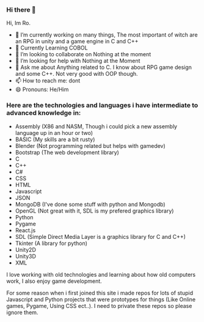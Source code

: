 ### Hi there 👋

<!--
**Bray-Ro/Bray-Ro** is a ✨ _special_ ✨ repository because its `README.md` (this file) appears on your GitHub profile.

Here are some ideas to get you started:

- 🔭 I’m currently working on ...
- 🌱 I’m currently learning ...
- 👯 I’m looking to collaborate on ...
- 🤔 I’m looking for help with ...
- 💬 Ask me about ...
- 📫 How to reach me: dont
- 😄 Pronouns: ...
- ⚡ Fun fact: ...
-->
Hi, Im Ro.
- 🔭 I’m currently working on many things, The most important of witch are an RPG in unity and a game engine in C and C++
- 🌱 Currently Learning COBOL
- 👯 I’m looking to collaborate on Nothing at the moment
- 🤔 I’m looking for help with Nothing at the Moment
- 💬 Ask me about Anything related to C. I know about RPG game design and some C++. Not very good with OOP though.
- 📫 How to reach me: dont
- 😄 Pronouns: He/Him


### Here are the technologies and languages i have intermediate to advanced knowledge in:
- Assembly (X86 and NASM, Though i could pick a new assembly language up in an hour or two)
- BASIC (My skills are a bit rusty)
- Blender (Not programming related but helps with gamedev)
- Bootstrap (The web development library)
- C 
- C++
- C#
- CSS
- HTML
- Javascript
- JSON
- MongoDB (I've done some stuff with python and Mongodb)
- OpenGL (Not great with it, SDL is my prefered graphics library)
- Python
- Pygame
- React.js
- SDL (Simple Direct Media Layer is a graphics library for C and C++)
- Tkinter (A library for python)
- Unity2D
- Unity3D
- XML

I love working with old technologies and learning about how old computers work, I also enjoy game development.

For some reason when i first joined this site i made repos for lots of stupid Javascript and Python projects that were prototypes for things (Like Online games, Pygame, Using CSS ect..). I need to private these repos so please ignore them.
